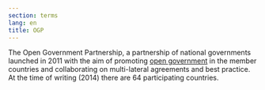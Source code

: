 ```yaml
---
section: terms
lang: en
title: OGP
---
```


The Open Government Partnership, a partnership of national governments launched in 2011 with the aim of promoting [open government](../open-government/) in the member countries and collaborating on multi-lateral agreements and best practice. At the time of writing (2014) there are 64 participating countries.
